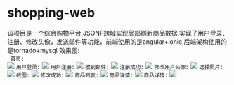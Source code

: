 # shopping-web
该项目是一个综合购物平台,JSONP跨域实现局部刷新商品数据,实现了用户登录、注册、修改头像，发送邮件等功能，前端使用的是angular+ionic,后端架构使用的是tornado+mysql  效果图:  
  	` 首页:`  
![](https://raw.githubusercontent.com/wd13925/shopping-web/master/screenshots/510887530c25406faba93d10cc0a1c88.jpg)
	`用户登录:`
![](https://raw.githubusercontent.com/wd13925/shopping-web/master/screenshots/7e2b646a31104c39a6878386dffea3b7.jpg)
	`用户注册:`
![](https://raw.githubusercontent.com/wd13925/shopping-web/master/screenshots/e878e7c9ede540648c66d771866a4a47.jpg)
	`收到邮件:`
![](https://raw.githubusercontent.com/wd13925/shopping-web/master/screenshots/aed53f68aba84c2782779c841ee4c0fd.jpg)
	`注册成功:`
![](https://raw.githubusercontent.com/wd13925/shopping-web/master/screenshots/230d598f4237472182880f60fe1c38cd.jpg)
	`修改用户头像:`
![](https://raw.githubusercontent.com/wd13925/shopping-web/master/screenshots/29bbc887139f4b93b317932c530a3b4a.jpg)
	`选择照片:`
![](https://raw.githubusercontent.com/wd13925/shopping-web/master/screenshots/61e579f963304ecb9e8e72e1495dde0c.jpg)
	`截图:`
![](https://raw.githubusercontent.com/wd13925/shopping-web/master/screenshots/c7d7b163d7024128a5199ecd69576ee8.jpg)
	`修改成功:`
![](https://raw.githubusercontent.com/wd13925/shopping-web/master/screenshots/4ed60ebba9fc49e9bb7918637f42c63d.jpg)
	`商品列表:`
![](https://raw.githubusercontent.com/wd13925/shopping-web/master/screenshots/a5d6eea1399c427688ea57d8e792aa5e.jpg)
	`商品详情:`
![](https://raw.githubusercontent.com/wd13925/shopping-web/master/screenshots/112fb0d0018048f6bf17f0ea1010b4a9.jpg)
	`商品详情:`
![](https://raw.githubusercontent.com/wd13925/shopping-web/master/screenshots/d81db197218a45c0ad76cd7b9fcdb4ec.jpg)
 
